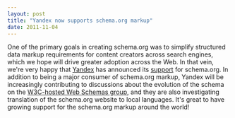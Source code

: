 ```yaml
---
layout: post
title: "Yandex now supports schema.org markup"
date: 2011-11-04
---
```


<p>One of the primary goals in creating schema.org was to simplify structured data markup requirements for content creators across search engines, which we hope will drive greater adoption across the Web. In that vein, we're very happy that <a href="http://www.yandex.com/">Yandex</a> has announced its <a href="http://help.yandex.ru/webmaster/?id=1122752">support</a> for schema.org. In addition to being a major consumer of schema.org markup, Yandex will be increasingly contributing to discussions about the evolution of the schema on the <a href="http://blog.schema.org/2011/10/w3c-web-schemas-group-is-our-new-public.html">W3C-hosted Web Schemas group</a>, and they are also investigating translation of the schema.org website to local languages. It's great to have growing support for the schema.org markup around the world!</p>